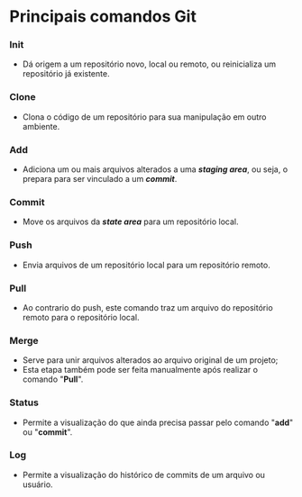 # Principais comandos Git

### Init

* Dá origem a um repositório novo, local ou remoto, ou reinicializa um repositório já existente.

### Clone

* Clona o código de um repositório para sua manipulação em outro ambiente.

### Add

* Adiciona um ou mais arquivos alterados a uma _**staging area**_, ou seja, o prepara para ser vinculado a um _**commit**_.

### Commit

* Move os arquivos da _**state area**_ para um repositório local.

### Push

* Envia arquivos de um repositório local para um repositório remoto.

### Pull

* Ao contrario do push, este comando traz um arquivo do repositório remoto para o repositório local.

### Merge

* Serve para unir arquivos alterados ao arquivo original de um projeto;
* Esta etapa também pode ser feita manualmente após realizar o comando "**Pull**".

### Status

* Permite a visualização do que ainda precisa passar pelo comando "**add**" ou "**commit**". 

### Log

* Permite a visualização do histórico de commits de um arquivo ou usuário.
